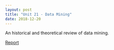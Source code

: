 ```yaml
---
layout: post
title: "Unit 21 - Data Mining"
date: 2018-12-20
---
```


An historical and theoretical review of data mining.

[Report](https://drive.proton.me/urls/86QVMAN8PC#FDFlpTaHayXs)